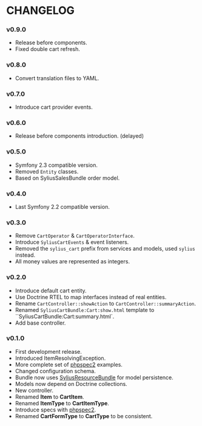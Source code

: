 CHANGELOG
=========

### v0.9.0

* Release before components.
* Fixed double cart refresh.

### v0.8.0

* Convert translation files to YAML.

### v0.7.0

* Introduce cart provider events.

### v0.6.0

* Release before components introduction. (delayed)

### v0.5.0

* Symfony 2.3 compatible version.
* Removed `Entity` classes.
* Based on SyliusSalesBundle order model.

### v0.4.0

* Last Symfony 2.2 compatible version.

### v0.3.0

* Remove `CartOperator` & `CartOperatorInterface`.
* Introduce `SyliusCartEvents` & event listeners.
* Removed the ``sylius_cart`` prefix from services and models, used ``sylius`` instead.
* All money values are represented as integers.

### v0.2.0

* Introduce default cart entity.
* Use Doctrine RTEL to map interfaces instead of real entities.
* Rename `CartController::showAction` to `CartController::summaryAction`.
* Renamed `SyliusCartBundle:Cart:show.html` template to ``SyliusCartBundle:Cart:summary.html`.
* Add base controller.

### v0.1.0

* First development release.
* Introduced ItemResolvingException.
* More complete set of [phpspec2](http://phpspec.net) examples.
* Changed configuration schema.
* Bundle now uses [SyliusResourceBundle](http://github.com/Sylius/SyliusResourceBundle) for model persistence.
* Models now depend on Doctrine collections.
* New controller.
* Renamed **Item** to **CartItem**.
* Renamed **ItemType** to **CartItemType**.
* Introduce specs with [phpspec2](http://phpspec.net).
* Renamed **CartFormType** to **CartType** to be consistent.
